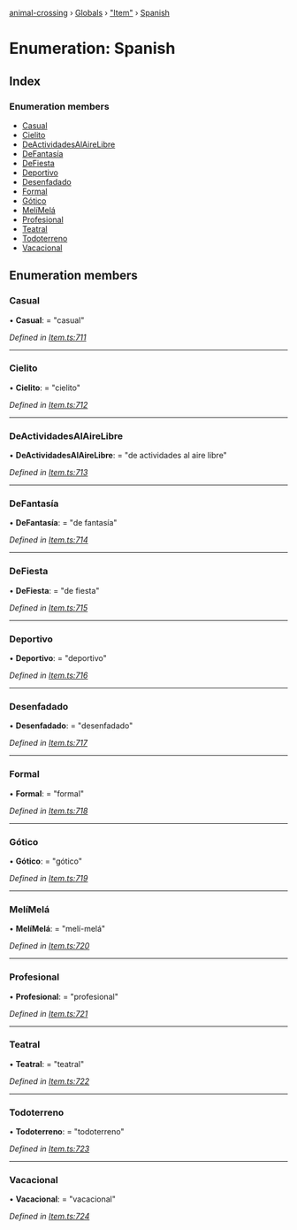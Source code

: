 [animal-crossing](../README.md) › [Globals](../globals.md) › ["Item"](../modules/_item_.md) › [Spanish](_item_.spanish.md)

# Enumeration: Spanish

## Index

### Enumeration members

* [Casual](_item_.spanish.md#casual)
* [Cielito](_item_.spanish.md#cielito)
* [DeActividadesAlAireLibre](_item_.spanish.md#deactividadesalairelibre)
* [DeFantasía](_item_.spanish.md#defantasía)
* [DeFiesta](_item_.spanish.md#defiesta)
* [Deportivo](_item_.spanish.md#deportivo)
* [Desenfadado](_item_.spanish.md#desenfadado)
* [Formal](_item_.spanish.md#formal)
* [Gótico](_item_.spanish.md#gótico)
* [MelíMelá](_item_.spanish.md#melímelá)
* [Profesional](_item_.spanish.md#profesional)
* [Teatral](_item_.spanish.md#teatral)
* [Todoterreno](_item_.spanish.md#todoterreno)
* [Vacacional](_item_.spanish.md#vacacional)

## Enumeration members

###  Casual

• **Casual**: = "casual"

*Defined in [Item.ts:711](https://github.com/Norviah/animal-crossing/blob/b7769d3/module/types/Item.ts#L711)*

___

###  Cielito

• **Cielito**: = "cielito"

*Defined in [Item.ts:712](https://github.com/Norviah/animal-crossing/blob/b7769d3/module/types/Item.ts#L712)*

___

###  DeActividadesAlAireLibre

• **DeActividadesAlAireLibre**: = "de actividades al aire libre"

*Defined in [Item.ts:713](https://github.com/Norviah/animal-crossing/blob/b7769d3/module/types/Item.ts#L713)*

___

###  DeFantasía

• **DeFantasía**: = "de fantasía"

*Defined in [Item.ts:714](https://github.com/Norviah/animal-crossing/blob/b7769d3/module/types/Item.ts#L714)*

___

###  DeFiesta

• **DeFiesta**: = "de fiesta"

*Defined in [Item.ts:715](https://github.com/Norviah/animal-crossing/blob/b7769d3/module/types/Item.ts#L715)*

___

###  Deportivo

• **Deportivo**: = "deportivo"

*Defined in [Item.ts:716](https://github.com/Norviah/animal-crossing/blob/b7769d3/module/types/Item.ts#L716)*

___

###  Desenfadado

• **Desenfadado**: = "desenfadado"

*Defined in [Item.ts:717](https://github.com/Norviah/animal-crossing/blob/b7769d3/module/types/Item.ts#L717)*

___

###  Formal

• **Formal**: = "formal"

*Defined in [Item.ts:718](https://github.com/Norviah/animal-crossing/blob/b7769d3/module/types/Item.ts#L718)*

___

###  Gótico

• **Gótico**: = "gótico"

*Defined in [Item.ts:719](https://github.com/Norviah/animal-crossing/blob/b7769d3/module/types/Item.ts#L719)*

___

###  MelíMelá

• **MelíMelá**: = "melí-melá"

*Defined in [Item.ts:720](https://github.com/Norviah/animal-crossing/blob/b7769d3/module/types/Item.ts#L720)*

___

###  Profesional

• **Profesional**: = "profesional"

*Defined in [Item.ts:721](https://github.com/Norviah/animal-crossing/blob/b7769d3/module/types/Item.ts#L721)*

___

###  Teatral

• **Teatral**: = "teatral"

*Defined in [Item.ts:722](https://github.com/Norviah/animal-crossing/blob/b7769d3/module/types/Item.ts#L722)*

___

###  Todoterreno

• **Todoterreno**: = "todoterreno"

*Defined in [Item.ts:723](https://github.com/Norviah/animal-crossing/blob/b7769d3/module/types/Item.ts#L723)*

___

###  Vacacional

• **Vacacional**: = "vacacional"

*Defined in [Item.ts:724](https://github.com/Norviah/animal-crossing/blob/b7769d3/module/types/Item.ts#L724)*
